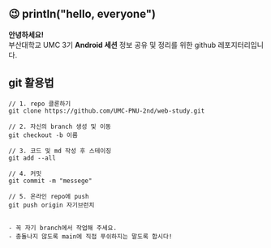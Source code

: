 

## 😉 println("hello, everyone")

**안녕하세요!**  
부산대학교 UMC 3기 **Android 세션** 정보 공유 및 정리를 위한 github 레포지터리입니다.


## git 활용법

```shell
// 1. repo 클론하기
git clone https://github.com/UMC-PNU-2nd/web-study.git

// 2. 자신의 branch 생성 및 이동
git checkout -b 이름

// 3. 코드 및 md 작성 후 스테이징
git add --all

// 4. 커밋
git commit -m "messege"

// 5. 온라인 repo에 push
git push origin 자기브런치


- 꼭 자기 branch에서 작업해 주세요.
- 충돌나지 않도록 main에 직접 푸쉬하지는 말도록 합시다!
```


